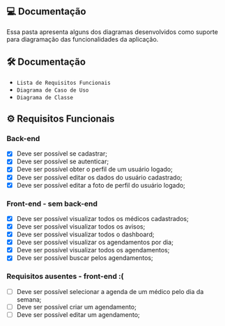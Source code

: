 ## 💻 Documentação

Essa pasta apresenta alguns dos diagramas desenvolvidos como suporte para diagramação das funcionalidades da aplicação. 

## 🛠 Documentação
* `Lista de Requisitos Funcionais` 
* `Diagrama de Caso de Uso`
* `Diagrama de Classe`

## ⚙️ Requisitos Funcionais
### Back-end
- [x] Deve ser possível se cadastrar;
- [x] Deve ser possível se autenticar;
- [x] Deve ser possível obter o perfil de um usuário logado;
- [x] Deve ser possível editar os dados do usuário cadastrado;
- [x] Deve ser possível editar a foto de perfil do usuário logado;

### Front-end - sem back-end
- [x] Deve ser possível visualizar todos os médicos cadastrados;
- [x] Deve ser possível visualizar todos os avisos;
- [x] Deve ser possível visualizar todos o dashboard;
- [x] Deve ser possível visualizar os agendamentos por dia;
- [x] Deve ser possível visualizar todos os agendamentos;
- [x] Deve ser possível buscar pelos agendamentos;

### Requisitos ausentes - front-end :(
- [ ] Deve ser possível selecionar a agenda de um médico pelo dia da semana;
- [ ] Deve ser possível criar um agendamento;
- [ ] Deve ser possível editar um agendamento;